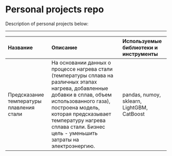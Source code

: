 # Personal projects repo

Description of personal projects below:
___

| Название              | Описание           | Используемые библиотеки и инструменты                     |
| :-------------------- | :--------------------- |:---------------------------|
| Предсказание температуры плавления стали | На основании данных о процессе нагрева стали (температуры сплава на различных этапах нагрева, добавленные добавки в сплав, объем использованного газа), построена модель, которая предсказывает температуру нагрева сплава стали. Бизнес цель - уменьшить затраты на электроэнергию. | pandas, numoy, sklearn, LightGBM, CatBoost |
